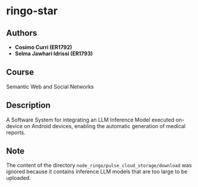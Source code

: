 # ringo-star

## Authors
- **Cosimo Curri (ER1792)**
- **Selma Jawhari Idrissi (ER1793)**

## Course
Semantic Web and Social Networks

## Description
A Software System for integrating an LLM Inference Model executed on-device on Android devices, enabling the automatic generation of medical reports.

## Note
The content of the directory `node_ringo/pulse_cloud_storage/download` was ignored because it contains inference LLM models that are too large to be uploaded.
